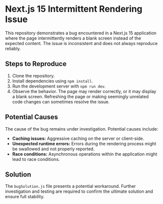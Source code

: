 # Next.js 15 Intermittent Rendering Issue

This repository demonstrates a bug encountered in a Next.js 15 application where the page intermittently renders a blank screen instead of the expected content.  The issue is inconsistent and does not always reproduce reliably.

## Steps to Reproduce

1. Clone the repository.
2. Install dependencies using `npm install`.
3. Run the development server with `npm run dev`.
4. Observe the behavior.  The page may render correctly, or it may display a blank screen.  Refreshing the page or making seemingly unrelated code changes can sometimes resolve the issue.

## Potential Causes

The cause of the bug remains under investigation.  Potential causes include:

* **Caching issues:**  Aggressive caching on the server or client-side.
* **Unexpected runtime errors:**  Errors during the rendering process might be swallowed and not properly reported.
* **Race conditions:**  Asynchronous operations within the application might lead to race conditions.

## Solution

The `bugSolution.js` file presents a potential workaround. Further investigation and testing are required to confirm the ultimate solution and ensure full stability.
